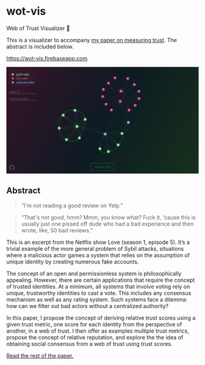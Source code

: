 # wot-vis
Web of Trust Visualizer :cherry_blossom:

This is a visualizer to accompany [my paper on measuring trust](https://github.com/WebOfTrustInfo/rwot7/blob/master/supporting-files/measuring-trust.pdf). The abstract is included below.

https://wot-vis.firebaseapp.com

![](./media/screenshot.png)

## Abstract

> “I'm not reading a good review on Yelp.”

> “That's not good, hmm? Mmm, you know what? Fuck it, 'cause this is usually just one pissed off dude who had a bad experience and then wrote, like, 50 bad reviews.”

This is an excerpt from the Netflix show Love (season 1, episode 5). It’s a trivial example of the more general problem of Sybil attacks, situations where a malicious actor games a system that relies on the assumption of unique identity by creating numerous fake accounts.

The concept of an open and permissionless system is philosophically appealing. However, there are certain applications that require the concept of trusted identities. At a minimum, all systems that involve voting rely on unique, trustworthy identities to cast a vote. This includes any consensus mechanism as well as any rating system. Such systems face a dilemma: how can we filter out bad actors without a centralized authority?

In this paper, I propose the concept of deriving relative trust scores using a given trust metric, one score for each identity from the perspective of another, in a web of trust. I then offer as examples multiple trust metrics, propose the concept of relative reputation, and explore the the idea of obtaining social consensus from a web of trust using trust scores.

[Read the rest of the paper.](https://github.com/WebOfTrustInfo/rwot7/blob/master/supporting-files/measuring-trust.pdf)
